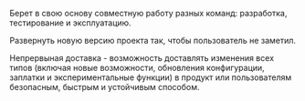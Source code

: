 Берет в свою основу совместную работу разных команд: разработка, тестирование и эксплуатацию. 

Развернуть новую версию проекта так, чтобы пользователь не заметил.

Непрервыная доставка - возможность доставлять изменения всех типов (включая новые возможности, обновления конфигурации, заплатки и экспериментальные функции) в продукт или пользователям безопасным, быстрым и устойчивым способом.

